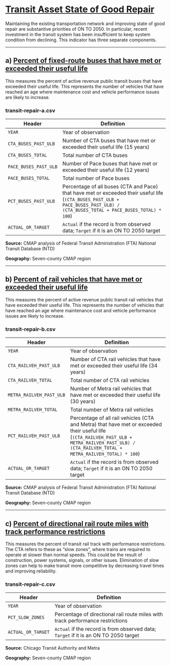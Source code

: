 # [Transit Asset State of Good Repair](https://www.cmap.illinois.gov/2050/indicators/transit-repair)

Maintaining the existing transportation network and improving state of good repair are substantive priorities of ON TO 2050. In particular, recent investment in the transit system has been insufficient to keep system condition from declining. This indicator has three separate components.

---

## a) [Percent of fixed-route buses that have met or exceeded their useful life](https://www.cmap.illinois.gov/2050/indicators/transit-repair#Buses)

This measures the percent of active revenue public transit buses that have exceeded their useful life. This represents the number of vehicles that have reached an age where maintenance cost and vehicle performance issues are likely to increase.

### transit-repair-a.csv

Header | Definition
-------|-----------
`YEAR` | Year of observation
`CTA_BUSES_PAST_ULB` | Number of CTA buses that have met or exceeded their useful life (15 years)
`CTA_BUSES_TOTAL` | Total number of CTA buses
`PACE_BUSES_PAST_ULB` | Number of Pace buses that have met or exceeded their useful life (12 years)
`PACE_BUSES_TOTAL` | Total number of Pace buses
`PCT_BUSES_PAST_ULB` | Percentage of all buses (CTA and Pace) that have met or exceeded their useful life (`(CTA_BUSES_PAST_ULB + PACE_BUSES_PAST_ULB) / (CTA_BUSES_TOTAL + PACE_BUSES_TOTAL) * 100`)
`ACTUAL_OR_TARGET` | `Actual` if the record is from observed data; `Target` if it is an ON TO 2050 target

**Source:** CMAP analysis of Federal Transit Administration (FTA) National Transit Database (NTD)

**Geography:** Seven-county CMAP region

---

## b) [Percent of rail vehicles that have met or exceeded their useful life](https://www.cmap.illinois.gov/2050/indicators/transit-repair#Railvehicles)

This measures the percent of active revenue public transit rail vehicles that have exceeded their useful life. This represents the number of vehicles that have reached an age where maintenance cost and vehicle performance issues are likely to increase.

### transit-repair-b.csv

Header | Definition
-------|-----------
`YEAR` | Year of observation
`CTA_RAILVEH_PAST_ULB` | Number of CTA rail vehicles that have met or exceeded their useful life (34 years)
`CTA_RAILVEH_TOTAL` | Total number of CTA rail vehicles
`METRA_RAILVEH_PAST_ULB` | Number of Metra rail vehicles that have met or exceeded their useful life (30 years)
`METRA_RAILVEH_TOTAL` | Total number of Metra rail vehicles
`PCT_RAILVEH_PAST_ULB` | Percentage of all rail vehicles (CTA and Metra) that have met or exceeded their useful life (`(CTA_RAILVEH_PAST_ULB + METRA_RAILVEH_PAST_ULB) / (CTA_RAILVEH_TOTAL + METRA_RAILVEH_TOTAL) * 100`)
`ACTUAL_OR_TARGET` | `Actual` if the record is from observed data; `Target` if it is an ON TO 2050 target

**Source:** CMAP analysis of Federal Transit Administration (FTA) National Transit Database (NTD)

**Geography:** Seven-county CMAP region

---

## c) [Percent of directional rail route miles with track performance restrictions](https://www.cmap.illinois.gov/2050/indicators/transit-repair#Directionalrailroute)

This measures the percent of transit rail track with performance restrictions. The CTA refers to these as “slow zones”, where trains are required to operate at slower than normal speeds. This could be the result of construction, power systems, signals, or other issues. Elimination of slow zones can help to make transit more competitive by decreasing travel times and improving reliability.

### transit-repair-c.csv

Header | Definition
-------|-----------
`YEAR` | Year of observation
`PCT_SLOW_ZONES` | Percentage of directional rail route miles with track performance restrictions
`ACTUAL_OR_TARGET` | `Actual` if the record is from observed data; `Target` if it is an ON TO 2050 target

**Source:** Chicago Transit Authority and Metra

**Geography:** Seven-county CMAP region
